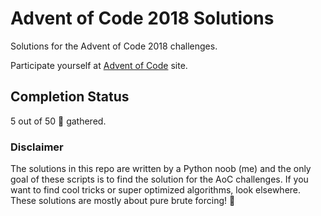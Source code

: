# Advent of Code 2018 Solutions #

Solutions for the Advent of Code 2018 challenges.

Participate yourself at [Advent of Code](https://adventofcode.com/2018) site.

## Completion Status ##

5 out of 50 🌟 gathered.

### Disclaimer ###

The solutions in this repo are written by a Python noob (me) and the only goal
of these scripts is to find the solution for the AoC challenges.
If you want to find cool tricks or super optimized algorithms, look elsewhere.
These solutions are mostly about pure brute forcing! 💪